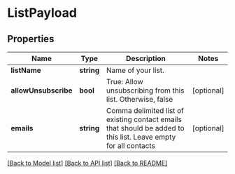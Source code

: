 # ListPayload

## Properties
Name | Type | Description | Notes
------------ | ------------- | ------------- | -------------
**listName** | **string** | Name of your list. | 
**allowUnsubscribe** | **bool** | True: Allow unsubscribing from this list. Otherwise, false | [optional] 
**emails** | **string** | Comma delimited list of existing contact emails that should be added to this list. Leave empty for all contacts | [optional] 

[[Back to Model list]](../README.md#documentation-for-models) [[Back to API list]](../README.md#documentation-for-api-endpoints) [[Back to README]](../README.md)


